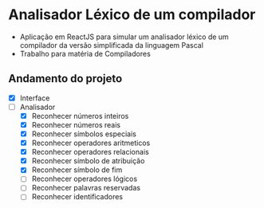 # Analisador Léxico de um compilador
- Aplicação em ReactJS para simular um analisador léxico de um compilador da versão simplificada da linguagem Pascal
- Trabalho para matéria de Compiladores

## Andamento do projeto

- [x] Interface
- [ ] Analisador
  - [x] Reconhecer números inteiros
  - [x] Reconhecer números reais
  - [x] Reconhecer símbolos especiais
  - [x] Reconhecer operadores aritmeticos
  - [x] Reconhecer operadores relacionais
  - [x] Reconhecer símbolo de atribuição
  - [x] Reconhecer símbolo de fim
  - [ ] Reconhecer operadores lógicos
  - [ ] Reconhecer palavras reservadas
  - [ ] Reconhecer identificadores
